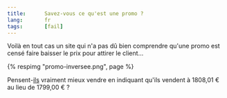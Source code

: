 ```yaml
--- 
title:      Savez-vous ce qu'est une promo ? 
lang:       fr 
tags:       [fail]
---
```


Voilà en tout cas un site qui n'a pas dû bien comprendre qu'une promo est censé faire baisser le prix pour attirer le client…

{% respimg "promo-inversee.png", page %}

Pensent-[ils](http://www.vdirectce.com/ecommerce.php?pg=catalogue&cid=16) vraiment mieux vendre en indiquant qu'ils vendent à 1808,01 € au lieu de 1799,00 € ?
